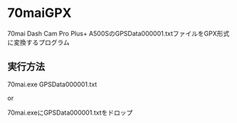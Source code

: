 # 70maiGPX
70mai Dash Cam Pro Plus+ A500SのGPSData000001.txtファイルをGPX形式に変換するプログラム

## 実行方法

70mai.exe GPSData000001.txt

or

70mai.exeにGPSData000001.txtをドロップ
